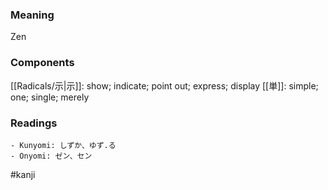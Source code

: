 ### Meaning

Zen

### Components

[[Radicals/示|示]]: show; indicate; point out; express; display [[単]]: simple; one; single; merely

### Readings

```
- Kunyomi: しずか、ゆず.る
- Onyomi: ゼン、セン
```

#kanji
